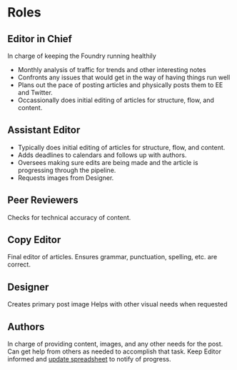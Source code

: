 # Roles

## Editor in Chief
In charge of keeping the Foundry running healthily
- Monthly analysis of traffic for trends and other interesting notes
- Confronts any issues that would get in the way of having things run well
- Plans out the pace of posting articles and physically posts them to EE and Twitter.
- Occassionally does initial editing of articles for structure, flow, and content.

## Assistant Editor
- Typically does initial editing of articles for structure, flow, and content.
- Adds deadlines to calendars and follows up with authors.
- Oversees making sure edits are being made and the article is progressing through the pipeline.
- Requests images from Designer.

## Peer Reviewers
Checks for technical accuracy of content.

## Copy Editor
Final editor of articles. Ensures grammar, punctuation, spelling, etc. are correct.

## Designer
Creates primary post image
Helps with other visual needs when requested

## Authors
In charge of providing content, images, and any other needs for the post. 
Can get help from others as needed to accomplish that task.
Keep Editor informed and [update spreadsheet](https://docs.google.com/spreadsheets/d/1DQj8cepF4RCyXBPMuy8CjSIt3M4Cf7tzDl3X3GXwKhs/edit?pli=1#gid=0) to notify of progress.
